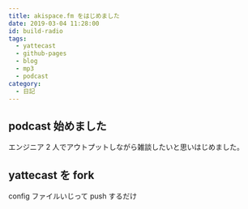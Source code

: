 ```yaml
---
title: akispace.fm をはじめました
date: 2019-03-04 11:28:00
id: build-radio
tags:
  - yattecast
  - github-pages
  - blog
  - mp3
  - podcast
category:
  - 日記
---
```


## podcast 始めました

エンジニア 2 人でアウトプットしながら雑談したいと思いはじめました。

## yattecast を fork

config ファイルいじって push するだけ

